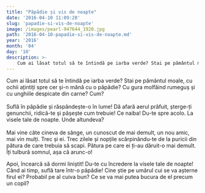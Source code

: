 ```yaml
---
title: "Păpădie și vis de noapte"
date: '2016-04-10 11:09:28'
slug: 'papadie-si-vis-de-noapte'
image: /images/pearl-947644_1920.jpg
path: '2016-04-10-papadie-si-vis-de-noapte.md'
year: '2016'
month: '04'
day: '10'
description: >-
    Cum ai lăsat totul să te întindă pe iarba verde? Stai pe pământul moale, cu ochii ațintiți spre cer și-n mână cu o păpădie? Cu gura molfăind rumeguș și cu unghiile despicate din carne?  Cum?Suflă în 
---
```

<div class="kg-card-markdown"><p>Cum ai lăsat totul să te întindă pe iarba verde? Stai pe pământul moale, cu ochii ațintiți spre cer și-n mână cu o păpădie? Cu gura molfăind rumeguș și cu unghiile despicate din carne?  Cum?<br /><br />
Suflă în păpădie și răspândește-o în lume! Dă afară aerul prăfuit, șterge-ți genunchii, ridică-te și pășește cum trebuie! Ce naiba! Du-te spre acolo. La visele tale de noapte. Unde altundeva?<br /><br />
Mai vine  câte cineva de sânge, un cunoscut de mai demult, un nou amic, mai vin mulți. Trec și ei. Trec zilele și nopțile scărpinându-te de la puricii din pătura de care trebuia să scapi. Pătura  pe care ei ți-au dăruit-o mai demult. Îți tulbură somnul, așa că arunc-o!</p>
<p>Apoi, încearcă să dormi liniștit! Du-te cu încredere la visele tale de noapte!<br />
Când ai timp, suflă tare într-o păpădie! Cine știe pe umărul cui se va așterne firul ei? Probabil pe al cuiva bun? Ce se va mai putea bucura de el precum un copil?</p>
</div>
    
